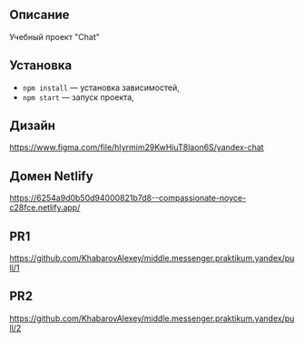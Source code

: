 ## Описание

Учебный проект "Chat"

## Установка

- `npm install` — установка зависимостей,
- `npm start` — запуск проекта,

## Дизайн

https://www.figma.com/file/hIyrmim29KwHiuT8laon6S/yandex-chat

## Домен Netlify 

https://6254a9d0b50d94000821b7d8--compassionate-noyce-c28fce.netlify.app/

## PR1

https://github.com/KhabarovAlexey/middle.messenger.praktikum.yandex/pull/1

## PR2
https://github.com/KhabarovAlexey/middle.messenger.praktikum.yandex/pull/2
